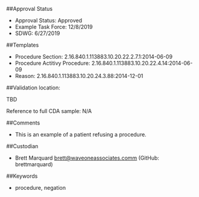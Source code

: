 ##Approval Status

* Approval Status: Approved
* Example Task Force: 12/8/2019
* SDWG: 6/27/2019

##Templates

* Procedure Section: 2.16.840.1.113883.10.20.22.2.7.1:2014-06-09
* Procedure Actitivy Procedure: 2.16.840.1.113883.10.20.22.4.14:2014-06-09
* Reason: 2.16.840.1.113883.10.20.24.3.88:2014-12-01

##Validation location:

TBD

Reference to full CDA sample: N/A

##Comments

* This is an example of a patient refusing a procedure.

##Custodian

* Brett Marquard brett@waveoneassociates.comm (GitHub: brettmarquard)

##Keywords

* procedure, negation
